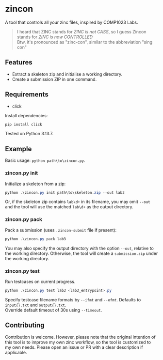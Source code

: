 # zincon

A tool that controls all your zinc files, inspired by COMP1023 Labs.  
> I heard that ZINC stands for _ZINC is not CASS_, so I guess Zincon stands for _ZINC is now CONTROLLED_  
> Btw, it's pronounced as "zinc-con", similar to the abbreviation "sing con"

## Features

- Extract a skeleton zip and initialise a working directory.
- Create a submission ZIP in one command.

## Requirements

- click

Install dependencies:

```powershell
pip install click
```

Tested on Python 3.13.7.

## Example

Basic usage: `python path\to\zincon.py`.

### zincon.py init
Initialize a skeleton from a zip:

```powershell
python .\zincon.py init path\to\skeleton.zip --out lab3
```

Or, if the skeleton zip contains `lab\d+` in its filename, you may omit `--out` and the tool will use the matched `lab\d+` as the output directory.

### zincon.py pack
Pack a submission (uses `.zincon-submit` file if present):

```powershell
python .\zincon.py pack lab3
```

You may also specify the output directory with the option `--out`, relative to the working directory. Otherwise, the tool will create a `submission.zip` under the working directory.

### zincon.py test
Run testcases on current progress.

```powershell
python .\zincon.py test lab3 <lab3_entrypoint>.py
```

Specify testcase filename formats by `--ifmt` and `--ofmt`. Defaults to `input{}.txt` and `output{}.txt`.  
Override default timeout of 30s using `--timeout`.  

## Contributing

Contribution is welcome. However, please note that the original intention of this tool is to improve my own zinc workflow, so the tool is customized to my own needs. Please open an issue or PR with a clear description if applicable.
